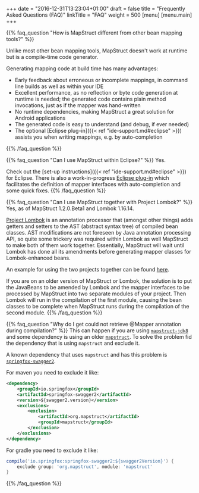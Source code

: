 +++
date = "2016-12-31T13:23:04+01:00"
draft = false
title = "Frequently Asked Questions (FAQ)"
linkTitle = "FAQ"
weight = 500
[menu]
[menu.main]
+++

{{% faq_question "How is MapStruct different from other bean mapping tools?" %}}

Unlike most other bean mapping tools, MapStruct doesn't work at runtime but is a compile-time code generator.

Generating mapping code at build time has many advantages:

* Early feedback about erroneous or incomplete mappings, in command line builds as well as within your IDE
* Excellent performance, as no reflection or byte code generation at runtime is needed;
the generated code contains plain method invocations, just as if the mapper was hand-written
* No runtime dependencies, making MapStruct a great solution for Android applications
* The generated code is easy to understand (and debug, if ever needed)
* The optional [Eclipse plug-in]({{< ref "ide-support.md#eclipse" >}}) assists you when writing mappings, e.g. by auto-completion

{{% /faq_question %}}

{{% faq_question "Can I use MapStruct within Eclipse?" %}}
Yes.

Check out the [set-up instructions]({{< ref "ide-support.md#eclipse" >}}) for Eclipse.
There is also a work-in-progress [Eclipse plug-in](https://marketplace.eclipse.org/content/mapstruct-eclipse-plugin#group-metrics-tab)
which facilitates the definition of mapper interfaces with auto-completion and some quick fixes.
{{% /faq_question %}}

{{% faq_question "Can I use MapStruct together with Project Lombok?" %}}
Yes, as of MapStruct 1.2.0.Beta1 and Lombok 1.16.14.

[Project Lombok](https://projectlombok.org/) is an annotation processor that (amongst other things) adds getters and setters to the AST (abstract syntax tree) of compiled bean classes.
AST modifications are not foreseen by Java annotation processing API,
so quite some trickery was required within Lombok as well MapStruct to make both of them work together.
Essentially, MapStruct will wait until Lombok has done all its amendments before generating mapper classes for Lombok-enhanced beans.

An example for using the two projects together can be found [here](https://github.com/mapstruct/mapstruct-examples/tree/master/mapstruct-lombok).

If you are on an older version of MapStruct or Lombok,
the solution is to put the JavaBeans to be amended by Lombok and the mapper interfaces
to be processed by MapStruct into two separate modules of your project.
Then Lombok will run in the compilation of the first module,
causing the bean classes to be complete when MapStruct runs during the compilation of the second module.
{{% /faq_question %}}

{{% faq_question "Why do I get could not retrieve @Mapper annotation during compilation?" %}}
This can happen if you are using [`mapstruct-jdk8`](http://mvnrepository.com/artifact/org.mapstruct/mapstruct-jdk8) and 
some dependency is using an older [`mapstruct`](http://mvnrepository.com/artifact/org.mapstruct/mapstruct). 
To solve the problem fid the dependency that is using `mapstruct` and exclude it. 
 
A known dependency that uses `mapstruct` and has this problem is [`springfox-swagger2`](http://mvnrepository.com/artifact/io.springfox/springfox-swagger2).

For maven you need to exclude it like:
```xml
<dependency>
    <groupId>io.springfox</groupId>
    <artifactId>springfox-swagger2</artifactId>
    <version>${swagger2.version}</version>
    <exclusions>
        <exclusion>
            <artifactId>org.mapstruct</artifactId>
            <groupId>mapstruct</groupId>
        </exclusion>
    </exclusions>
</dependency>
```

For gradle you need to exclude it like:

```groovy
compile('io.springfox:springfox-swagger2:${swagger2Version}') {
    exclude group: 'org.mapstruct', module: 'mapstruct'
}
```
{{% /faq_question %}}
